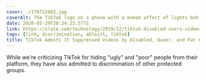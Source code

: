 ```yaml
---
cover: ./170712882.jpg
coverAlt: The TikTok logo on a phone with a bokeh affect of lights behind it
date: 2020-05-29T20:34:23.577Z
link: https://slate.com/technology/2019/12/tiktok-disabled-users-videos-suppressed.html?
tags: [link, discrimination, ableist, tiktok]
title: TikTok Admits It Suppressed Videos by Disabled, Queer, and Fat Creators
---
```


While we're criticizing TikTok for hiding "ugly" and "poor" people from their platform, they have also admitted to discrimination of other protected groups.
